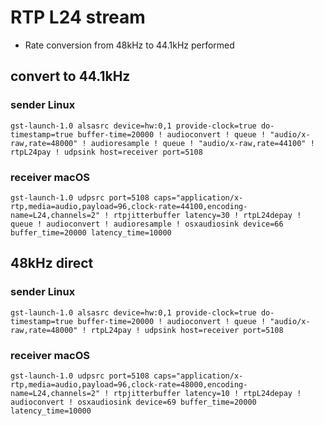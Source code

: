 # RTP L24 stream

* Rate conversion from 48kHz to 44.1kHz performed

## convert to 44.1kHz

### sender Linux

```shell
gst-launch-1.0 alsasrc device=hw:0,1 provide-clock=true do-timestamp=true buffer-time=20000 ! audioconvert ! queue ! "audio/x-raw,rate=48000" ! audioresample ! queue ! "audio/x-raw,rate=44100" ! rtpL24pay ! udpsink host=receiver port=5108
```

### receiver macOS

```shell
gst-launch-1.0 udpsrc port=5108 caps="application/x-rtp,media=audio,payload=96,clock-rate=44100,encoding-name=L24,channels=2" ! rtpjitterbuffer latency=30 ! rtpL24depay ! queue ! audioconvert ! audioresample ! osxaudiosink device=66 buffer_time=20000 latency_time=10000
```

## 48kHz direct

### sender Linux

```shell
gst-launch-1.0 alsasrc device=hw:0,1 provide-clock=true do-timestamp=true buffer-time=20000 ! audioconvert ! queue ! "audio/x-raw,rate=48000" ! rtpL24pay ! udpsink host=receiver port=5108
```

### receiver macOS

```shell
gst-launch-1.0 udpsrc port=5108 caps="application/x-rtp,media=audio,payload=96,clock-rate=48000,encoding-name=L24,channels=2" ! rtpjitterbuffer latency=10 ! rtpL24depay ! audioconvert ! osxaudiosink device=69 buffer_time=20000 latency_time=10000
```
